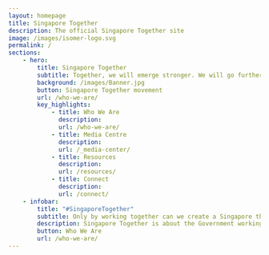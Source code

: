 ```yaml
---
layout: homepage
title: Singapore Together
description: The official Singapore Together site
image: /images/isomer-logo.svg
permalink: /
sections:
    - hero:
        title: Singapore Together
        subtitle: Together, we will emerge stronger. We will go further. For our Singapore.
        background: /images/Banner.jpg
        button: Singapore Together movement
        url: /who-we-are/
        key_highlights:
            - title: Who We Are
              description: 
              url: /who-we-are/
            - title: Media Centre
              description: 
              url: /_media-center/
            - title: Resources
              description:
              url: /resources/
            - title: Connect
              description: 
              url: /connect/
    - infobar:
        title: "#SingaporeTogether"
        subtitle: Only by working together can we create a Singapore that we all want, regardless of how diverse our ideas and opinions are. After all, it will take this entire nation to build our nation. 
        description: Singapore Together is about the Government working with Singaporeans, and Singaporeans working with one another, to build our future Singapore. 
        button: Who We Are
        url: /who-we-are/
---
```


